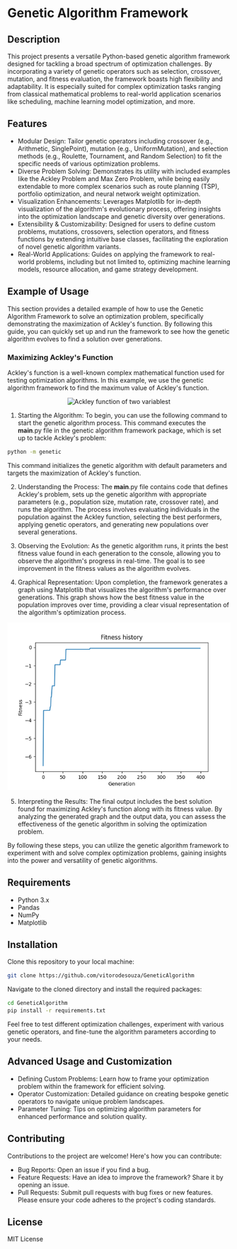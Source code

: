 # Genetic Algorithm Framework
## Description
This project presents a versatile Python-based genetic algorithm framework designed for tackling a broad spectrum of optimization challenges. By incorporating a variety of genetic operators such as selection, crossover, mutation, and fitness evaluation, the framework boasts high flexibility and adaptability. It is especially suited for complex optimization tasks ranging from classical mathematical problems to real-world application scenarios like scheduling, machine learning model optimization, and more.

## Features
- Modular Design: Tailor genetic operators including crossover (e.g., Arithmetic, SinglePoint), mutation (e.g., UniformMutation), and selection methods (e.g., Roulette, Tournament, and Random Selection) to fit the specific needs of various optimization problems.
- Diverse Problem Solving: Demonstrates its utility with included examples like the Ackley Problem and Max Zero Problem, while being easily extendable to more complex scenarios such as route planning (TSP), portfolio optimization, and neural network weight optimization.
- Visualization Enhancements: Leverages Matplotlib for in-depth visualization of the algorithm's evolutionary process, offering insights into the optimization landscape and genetic diversity over generations.
- Extensibility & Customizability: Designed for users to define custom problems, mutations, crossovers, selection operators, and fitness functions by extending intuitive base classes, facilitating the exploration of novel genetic algorithm variants.
- Real-World Applications: Guides on applying the framework to real-world problems, including but not limited to, optimizing machine learning models, resource allocation, and game strategy development.

## Example of Usage

This section provides a detailed example of how to use the Genetic Algorithm Framework to solve an optimization problem, specifically demonstrating the maximization of Ackley's function. By following this guide, you can quickly set up and run the framework to see how the genetic algorithm evolves to find a solution over generations.

### Maximizing Ackley's Function
Ackley's function is a well-known complex mathematical function used for testing optimization algorithms. In this example, we use the genetic algorithm framework to find the maximum value of Ackley's function.

<p align="center">
  <img src="https://upload.wikimedia.org/wikipedia/commons/thumb/9/9f/Ackley_2d.png/450px-Ackley_2d.png" alt="Ackley function of two variablest"/>
</p>

1. Starting the Algorithm: To begin, you can use the following command to start the genetic algorithm process. This command executes the __main__.py file in the genetic algorithm framework package, which is set up to tackle Ackley's problem:

```bash 
python -m genetic 
```

This command initializes the genetic algorithm with default parameters and targets the maximization of Ackley's function.

2. Understanding the Process: The __main__.py file contains code that defines Ackley's problem, sets up the genetic algorithm with appropriate parameters (e.g., population size, mutation rate, crossover rate), and runs the algorithm. The process involves evaluating individuals in the population against the Ackley function, selecting the best performers, applying genetic operators, and generating new populations over several generations.

3. Observing the Evolution: As the genetic algorithm runs, it prints the best fitness value found in each generation to the console, allowing you to observe the algorithm's progress in real-time. The goal is to see improvement in the fitness values as the algorithm evolves.

4. Graphical Representation: Upon completion, the framework generates a graph using Matplotlib that visualizes the algorithm's performance over generations. This graph shows how the best fitness value in the population improves over time, providing a clear visual representation of the algorithm's optimization process.

<p align="center">
  <img src="doc/ackley_optimization.png" alt="Optimization Process"/>
</p>

5. Interpreting the Results: The final output includes the best solution found for maximizing Ackley's function along with its fitness value. By analyzing the generated graph and the output data, you can assess the effectiveness of the genetic algorithm in solving the optimization problem.

By following these steps, you can utilize the genetic algorithm framework to experiment with and solve complex optimization problems, gaining insights into the power and versatility of genetic algorithms.

## Requirements
- Python 3.x
- Pandas
- NumPy
- Matplotlib

## Installation
Clone this repository to your local machine:

```bash 
git clone https://github.com/vitorodesouza/GeneticAlgorithm
```

Navigate to the cloned directory and install the required packages:

```bash 
cd GeneticAlgorithm
pip install -r requirements.txt 
```

Feel free to test different optimization challenges, experiment with various genetic operators, and fine-tune the algorithm parameters according to your needs.

## Advanced Usage and Customization
- Defining Custom Problems: Learn how to frame your optimization problem within the framework for efficient solving.
- Operator Customization: Detailed guidance on creating bespoke genetic operators to navigate unique problem landscapes.
- Parameter Tuning: Tips on optimizing algorithm parameters for enhanced performance and solution quality.

## Contributing
Contributions to the project are welcome! Here's how you can contribute:

- Bug Reports: Open an issue if you find a bug.
- Feature Requests: Have an idea to improve the framework? Share it by opening an issue.
- Pull Requests: Submit pull requests with bug fixes or new features. Please ensure your code adheres to the project's coding standards.

## License
MIT License

